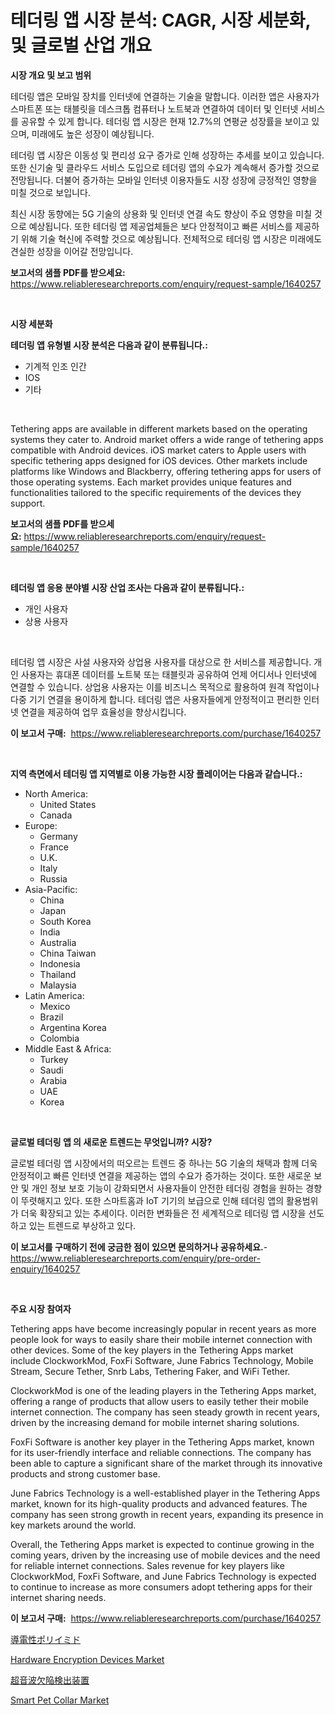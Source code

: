 <p><h1>테더링 앱 시장 분석: CAGR, 시장 세분화, 및 글로벌 산업 개요</h1></p><p><strong>시장 개요 및 보고 범위</strong></p>
<p><p>테더링 앱은 모바일 장치를 인터넷에 연결하는 기술을 말합니다. 이러한 앱은 사용자가 스마트폰 또는 태블릿을 데스크톱 컴퓨터나 노트북과 연결하여 데이터 및 인터넷 서비스를 공유할 수 있게 합니다. 테더링 앱 시장은 현재 12.7%의 연평균 성장률을 보이고 있으며, 미래에도 높은 성장이 예상됩니다. </p><p>테더링 앱 시장은 이동성 및 편리성 요구 증가로 인해 성장하는 추세를 보이고 있습니다. 또한 신기술 및 클라우드 서비스 도입으로 테더링 앱의 수요가 계속해서 증가할 것으로 전망됩니다. 더불어 증가하는 모바일 인터넷 이용자들도 시장 성장에 긍정적인 영향을 미칠 것으로 보입니다.</p><p>최신 시장 동향에는 5G 기술의 상용화 및 인터넷 연결 속도 향상이 주요 영향을 미칠 것으로 예상됩니다. 또한 테더링 앱 제공업체들은 보다 안정적이고 빠른 서비스를 제공하기 위해 기술 혁신에 주력할 것으로 예상됩니다. 전체적으로 테더링 앱 시장은 미래에도 견실한 성장을 이어갈 전망입니다.</p></p>
<p><strong>보고서의 샘플 PDF를 받으세요:</strong> <a href="https://www.reliableresearchreports.com/enquiry/request-sample/1640257">https://www.reliableresearchreports.com/enquiry/request-sample/1640257</a></p>
<p>&nbsp;</p>
<p><strong>시장 세분화</strong></p>
<p><strong>테더링 앱 유형별 시장 분석은 다음과 같이 분류됩니다.:</strong></p>
<p><ul><li>기계적 인조 인간</li><li>IOS</li><li>기타</li></ul></p>
<p>&nbsp;</p>
<p><p>Tethering apps are available in different markets based on the operating systems they cater to. Android market offers a wide range of tethering apps compatible with Android devices. iOS market caters to Apple users with specific tethering apps designed for iOS devices. Other markets include platforms like Windows and Blackberry, offering tethering apps for users of those operating systems. Each market provides unique features and functionalities tailored to the specific requirements of the devices they support.</p></p>
<p><strong>보고서의 샘플 PDF를 받으세요:</strong>&nbsp;<a href="https://www.reliableresearchreports.com/enquiry/request-sample/1640257">https://www.reliableresearchreports.com/enquiry/request-sample/1640257</a></p>
<p>&nbsp;</p>
<p><strong> 테더링 앱 응용 분야별 시장 산업 조사는 다음과 같이 분류됩니다.:</strong></p>
<p><ul><li>개인 사용자</li><li>상용 사용자</li></ul></p>
<p>&nbsp;</p>
<p><p>테더링 앱 시장은 사설 사용자와 상업용 사용자를 대상으로 한 서비스를 제공합니다. 개인 사용자는 휴대폰 데이터를 노트북 또는 태블릿과 공유하여 언제 어디서나 인터넷에 연결할 수 있습니다. 상업용 사용자는 이를 비즈니스 목적으로 활용하여 원격 작업이나 다중 기기 연결을 용이하게 합니다. 테더링 앱은 사용자들에게 안정적이고 편리한 인터넷 연결을 제공하여 업무 효율성을 향상시킵니다.</p></p>
<p><strong>이 보고서 구매:</strong>&nbsp; <a href="https://www.reliableresearchreports.com/purchase/1640257">https://www.reliableresearchreports.com/purchase/1640257</a></p>
<p>&nbsp;</p>
<p><strong>지역 측면에서 테더링 앱 지역별로 이용 가능한 시장 플레이어는 다음과 같습니다.:</strong></p>
<p><ul>
    <li>
        North America:
        <ul>
            <li>United States</li>
            <li>Canada</li>
        </ul>
    </li>
    <li>
        Europe:
        <ul>
            <li>Germany</li>
            <li>France</li>
            <li>U.K.</li>
            <li>Italy</li>
            <li>Russia</li>
        </ul>
    </li>
    <li>
        Asia-Pacific:
        <ul>
            <li>China</li>
            <li>Japan</li>
            <li>South Korea</li>
            <li>India</li>
            <li>Australia</li>
            <li>China Taiwan</li>
            <li>Indonesia</li>
            <li>Thailand</li>
            <li>Malaysia</li>
        </ul>
    </li>
    <li>
        Latin America:
        <ul>
            <li>Mexico</li>
            <li>Brazil</li>
            <li>Argentina Korea</li>
            <li>Colombia</li>
        </ul>
    </li>
    <li>
        Middle East & Africa:
        <ul>
            <li>Turkey</li>
            <li>Saudi</li>
            <li>Arabia</li>
            <li>UAE</li>
            <li>Korea</li>
        </ul>
    </li>
    </ul></p>
<p>&nbsp;</p>
<p><strong>글로벌 테더링 앱 의 새로운 트렌드는 무엇입니까? 시장?</strong></p>
<p><p>글로벌 테더링 앱 시장에서의 떠오르는 트렌드 중 하나는 5G 기술의 채택과 함께 더욱 안정적이고 빠른 인터넷 연결을 제공하는 앱의 수요가 증가하는 것이다. 또한 새로운 보안 및 개인 정보 보호 기능이 강화되면서 사용자들이 안전한 테더링 경험을 원하는 경향이 뚜렷해지고 있다. 또한 스마트홈과 IoT 기기의 보급으로 인해 테더링 앱의 활용범위가 더욱 확장되고 있는 추세이다. 이러한 변화들은 전 세계적으로 테더링 앱 시장을 선도하고 있는 트렌드로 부상하고 있다.</p></p>
<p><strong>이 보고서를 구매하기 전에 궁금한 점이 있으면 문의하거나 공유하세요.</strong>- <a href="https://www.reliableresearchreports.com/enquiry/pre-order-enquiry/1640257">https://www.reliableresearchreports.com/enquiry/pre-order-enquiry/1640257</a></p>
<p>&nbsp;</p>
<p><strong>주요 시장 참여자</strong></p>
<p><p>Tethering apps have become increasingly popular in recent years as more people look for ways to easily share their mobile internet connection with other devices. Some of the key players in the Tethering Apps market include ClockworkMod, FoxFi Software, June Fabrics Technology, Mobile Stream, Secure Tether, Snrb Labs, Tethering Faker, and WiFi Tether.</p><p>ClockworkMod is one of the leading players in the Tethering Apps market, offering a range of products that allow users to easily tether their mobile internet connection. The company has seen steady growth in recent years, driven by the increasing demand for mobile internet sharing solutions.</p><p>FoxFi Software is another key player in the Tethering Apps market, known for its user-friendly interface and reliable connections. The company has been able to capture a significant share of the market through its innovative products and strong customer base.</p><p>June Fabrics Technology is a well-established player in the Tethering Apps market, known for its high-quality products and advanced features. The company has seen strong growth in recent years, expanding its presence in key markets around the world.</p><p>Overall, the Tethering Apps market is expected to continue growing in the coming years, driven by the increasing use of mobile devices and the need for reliable internet connections. Sales revenue for key players like ClockworkMod, FoxFi Software, and June Fabrics Technology is expected to continue to increase as more consumers adopt tethering apps for their internet sharing needs.</p></p>
<p><strong>이 보고서 구매:</strong>&nbsp;&nbsp;<a href="https://www.reliableresearchreports.com/purchase/1640257">https://www.reliableresearchreports.com/purchase/1640257</a></p>
<p><p><a href="https://github.com/marbadji/Market-Research-Report-List-1/blob/main/383604610408.md">導電性ポリイミド</a></p><p><a href="https://github.com/BryceTownsendr/Market-Research-Report-List-4/blob/main/hardware-encryption-devices-market.md">Hardware Encryption Devices Market</a></p><p><a href="https://github.com/KaydenJohns1964/Market-Research-Report-List-1/blob/main/238561310409.md">超音波欠陥検出装置</a></p><p><a href="https://github.com/Glendatilghmankmgz0rbhwpy/Market-Research-Report-List-1/blob/main/smart-pet-collar-market.md">Smart Pet Collar Market</a></p></p>
